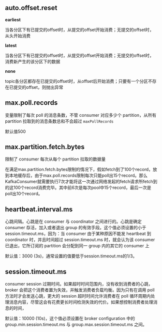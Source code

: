 ## auto.offset.reset

**earliest** 

 当各分区下有已提交的offset时，从提交的offset开始消费；无提交的offset时，从头开始消费 

  **latest** 

  当各分区下有已提交的offset时，从提交的offset开始消费；无提交的offset时，消费新产生的该分区下的数据 

  **none**  

  topic各分区都存在已提交的offset时，从offset后开始消费；只要有一个分区不存在已提交的offset，则抛出异常



## max.poll.records

 变量限制了每次 poll 的消息条数，不管 consumer 对应多少个 partition，从所有 partition 拉取到的消息条数总和不会超过 `maxPollRecords`

默认值500

## max.partition.fetch.bytes

限制了 consumer 每次从每个 partition 拉取的数据量

在满足max.partition.fetch.bytes限制的情况下，假如fetch到了100个record，放到本地缓存后，由于max.poll.records限制每次只能poll出15个record。那么KafkaConsumer就需要执行7次才能将这一次通过网络发起的fetch请求所fetch到的这100个record消费完毕。其中前6次是每次pool中15个record，最后一次是poll出10个record。

## heartbeat.interval.ms

心跳间隔。心跳是在 consumer 与 coordinator 之间进行的。心跳是确定 consumer 存活，加入或者退出 group 的有效手段。这个值必须设置的小于 session.timeout.ms，因为：当 consumer 由于某种原因不能发 heartbeat 到 coordinator 时，并且时间超过 session.timeout.ms 时，就会认为该 consumer 已退出，它所订阅的 partition 会分配到同一 group 内的其它的 consumer 上

默认值：3000 (3s)，通常设置的值要低于session.timeout.ms的1/3。

## session.timeout.ms

consumer session 过期时间。如果超时时间范围内，没有收到消费者的心跳，broker 会把这个消费者置为失效，并触发消费者负载均衡。因为只有在调用 poll 方法时才会发送心跳，更大的 session 超时时间允许消费者在 poll 循环周期内处理消息内容，尽管这会有花费更长时间检测失效的代价。如果想控制消费者处理消息的时间，

默认值：10000 (10s)，这个值必须设置在 broker configuration 中的 group.min.session.timeout.ms 与 group.max.session.timeout.ms 之间。